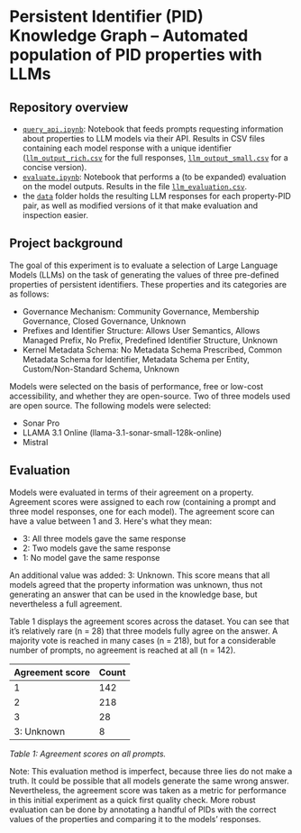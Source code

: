 # Persistent Identifier (PID) Knowledge Graph – Automated population of PID properties with LLMs


## Repository overview 
- [`query_api.ipynb`](query_api.ipynb): Notebook that feeds prompts requesting information about properties to LLM models via their API. Results in CSV files containing each model response with a unique identifier ([`llm_output_rich.csv`](data/llm_output_rich.csv) for the full responses, [`llm_output_small.csv`](data/llm_output_small.csv) for a concise version). 
- [`evaluate.ipynb`](evaluate.ipynb): Notebook that performs a (to be expanded) evaluation on the model outputs. Results in the file [`llm_evaluation.csv`](data/llm_evaluation.csv).  
- the [`data`](/data) folder holds the resulting LLM responses for each property-PID pair, as well as modified versions of it that make evaluation and inspection easier. 



## Project background
The goal of this experiment is to evaluate a selection of Large Language Models (LLMs) on the task of generating the values of three pre-defined properties of persistent identifiers. These properties and its categories are as follows: 
- Governance Mechanism: Community Governance, Membership Governance, Closed Governance, Unknown
- Prefixes and Identifier Structure: Allows User Semantics, Allows Managed Prefix, No Prefix, Predefined Identifier Structure, Unknown 
- Kernel Metadata Schema: No Metadata Schema Prescribed, Common Metadata Schema for Identifier, Metadata Schema per Entity, Custom/Non-Standard Schema, Unknown


Models were selected on the basis of performance, free or low-cost accessibility, and whether they are open-source. Two of three models used are open source. 
The following models were selected: 
- Sonar Pro
- LLAMA 3.1 Online (llama-3.1-sonar-small-128k-online)
- Mistral


## Evaluation 
Models were evaluated in terms of their agreement on a property. Agreement scores were assigned to each row (containing a prompt and three model responses, one for each model). The agreement score can have a value between 1 and 3. Here's what they mean: 
- 3: All three models gave the same response
- 2: Two models gave the same response
- 1: No model gave the same response

An additional value was added: 3: Unknown. This score means that all models agreed that the property information was unknown, thus not generating an answer that can be used in the knowledge base, but nevertheless a full agreement. 

Table 1 displays the agreement scores across the dataset. You can see that it’s relatively rare (n = 28) that three models fully agree on the answer. A majority vote is reached in many cases (n = 218), but for a considerable number of prompts, no agreement is reached at all (n = 142). 


| Agreement score | Count | 
| ---- | ---- | 
| 1 | 142 | 
| 2 | 218 | 
| 3 | 28 | 
| 3: Unknown | 8 | 

*Table 1: Agreement scores on all prompts.*

Note: This evaluation method is imperfect, because three lies do not make a truth. It could be possible that all models generate the same wrong answer. Nevertheless, the agreement score was taken as a metric for performance in this initial experiment as a quick first quality check. More robust evaluation can be done by annotating a handful of PIDs with the correct values of the properties and comparing it to the models’ responses. 

